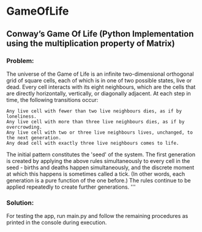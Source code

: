 # GameOfLife
## Conway’s Game Of Life (Python Implementation using the multiplication property of Matrix)

### Problem:

The universe of the Game of Life is an infinite two-dimensional orthogonal grid of square cells, each of which is in one of two possible states, live or dead. Every cell interacts with its eight neighbours, which are the cells that are directly horizontally, vertically, or diagonally adjacent. At each step in time, the following transitions occur:

    Any live cell with fewer than two live neighbours dies, as if by loneliness.
    Any live cell with more than three live neighbours dies, as if by overcrowding.
    Any live cell with two or three live neighbours lives, unchanged, to the next generation.
    Any dead cell with exactly three live neighbours comes to life.

The initial pattern constitutes the 'seed' of the system. The first generation is created by applying the above rules simultaneously to every cell in the seed - births and deaths happen simultaneously, and the discrete moment at which this happens is sometimes called a tick. (In other words, each generation is a pure function of the one before.) The rules continue to be applied repeatedly to create further generations. '''

### Solution:

For testing the app, run main.py and follow the remaining procedures as printed in the console during execution.
